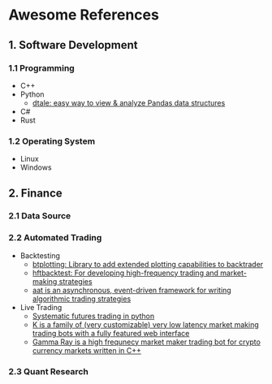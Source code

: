 # Awesome References

## 1. Software Development

### 1.1 Programming
- C++
- Python
  - [dtale: easy way to view & analyze Pandas data structures](https://github.com/man-group/dtale)
- C#
- Rust

### 1.2 Operating System
- Linux
- Windows

## 2. Finance

### 2.1 Data Source

### 2.2 Automated Trading
- Backtesting
  - [btplotting: Library to add extended plotting capabilities to backtrader ](https://github.com/happydasch/btplotting)
  - [hftbacktest: For developing high-frequency trading and market-making strategies](https://github.com/nkaz001/hftbacktest)
  - [aat is an asynchronous, event-driven framework for writing algorithmic trading strategies](https://github.com/AsyncAlgoTrading/aat)
- Live Trading
  - [Systematic futures trading in python](https://github.com/robcarver17/pysystemtrade)
  - [K is a family of (very customizable) very low latency market making trading bots with a fully featured web interface](https://github.com/ctubio/Krypto-trading-bot)
  - [Gamma Ray is a high frequnecy market maker trading bot for crypto currency markets written in C++](https://github.com/hello2all/gamma-ray)

### 2.3 Quant Research

